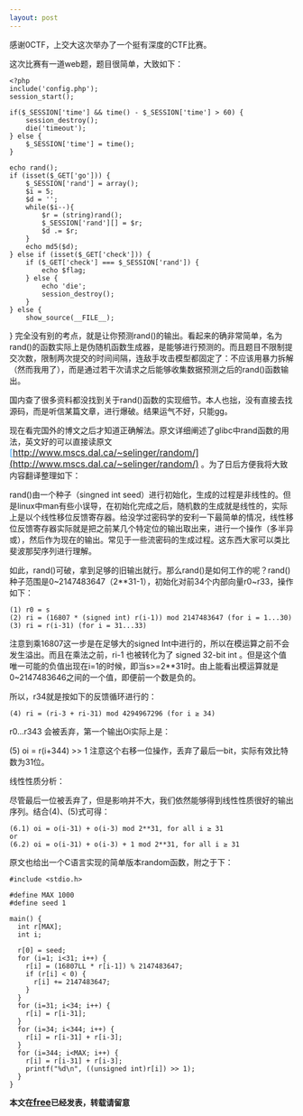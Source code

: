 ```yaml
---
layout: post
---
```

感谢0CTF，上交大这次举办了一个挺有深度的CTF比赛。

这次比赛有一道web题，题目很简单，大致如下：

	<?php
	include('config.php');
	session_start();

	if($_SESSION['time'] && time() - $_SESSION['time'] > 60) {
		session_destroy();
		die('timeout');
	} else {
		$_SESSION['time'] = time();
	}

	echo rand();
	if (isset($_GET['go'])) {
		$_SESSION['rand'] = array();
		$i = 5;
		$d = '';
		while($i--){
			$r = (string)rand();
			$_SESSION['rand'][] = $r;
			$d .= $r;
		}
		echo md5($d);
	} else if (isset($_GET['check'])) {
		if ($_GET['check'] === $_SESSION['rand']) {
			echo $flag;
		} else {
			echo 'die';
			session_destroy();
		}
	} else {
		show_source(__FILE__);
}
完全没有别的考点，就是让你预测rand()的输出。看起来的确非常简单，名为rand()的函数实际上是伪随机函数生成器，是能够进行预测的。而且题目不限制提交次数，限制两次提交的时间间隔，连敌手攻击模型都固定了：不应该用暴力拆解（然而我用了），而是通过若干次请求之后能够收集数据预测之后的rand()函数输出。

国内查了很多资料都没找到关于rand()函数的实现细节。本人也拙，没有直接去找源码，而是听信某篇文章，进行爆破。结果运气不好，只能gg。

现在看完国外的博文之后才知道正确解法。原文详细阐述了glibc中rand函数的用法，英文好的可以直接读原文 <font color=#30a5ff size=3>[http://www.mscs.dal.ca/~selinger/random/](http://www.mscs.dal.ca/~selinger/random/)</font> 。为了日后方便我将大致内容翻译整理如下：

 rand()由一个种子（singned int seed）进行初始化，生成的过程是非线性的。但是linux中man有些小误导，在初始化完成之后，随机数的生成就是线性的，实际上是以个线性移位反馈寄存器。给没学过密码学的安利一下最简单的情况，线性移位反馈寄存器实际就是把之前某几个特定位的输出取出来，进行一个操作（多半异或），然后作为现在的输出。常见于一些流密码的生成过程。这东西大家可以类比斐波那契序列进行理解。

如此，rand()可破，拿到足够的旧输出就行。那么rand()是如何工作的呢？rand()种子范围是0~2147483647（2**31-1），初始化对前34个内部向量r0~r33，操作如下：

	(1) r0 = s
	(2) ri = (16807 * (signed int) r(i-1)) mod 2147483647 (for i = 1...30)
	(3) ri = r(i-31) (for i = 31...33)
	
注意到乘16807这一步是在足够大的signed Int中进行的，所以在模运算之前不会发生溢出。而且在乘法之前，ri-1 也被转化为了 signed 32-bit int 。但是这个值唯一可能的负值出现在i=1的时候，即当s>=2**31时。由上能看出模运算就是0~2147483646之间的一个值，即便前一个数是负的。

所以，r34就是按如下的反馈循环进行的：

	(4) ri = (ri-3 + ri-31) mod 4294967296 (for i ≥ 34)
r0…r343 会被丢弃，第一个输出Oi实际上是：

(5) oi = r(i+344) >> 1
注意这个右移一位操作，丢弃了最后一bit，实际有效比特数为31位。

线性性质分析：

尽管最后一位被丢弃了，但是影响并不大，我们依然能够得到线性性质很好的输出序列。结合(4)、(5)式可得：

	(6.1) oi = o(i-31) + o(i-3) mod 2**31, for all i ≥ 31
	or  
	(6.2) oi = o(i-31) + o(i-3) + 1 mod 2**31, for all i ≥ 31
原文也给出一个C语言实现的简单版本random函数，附之于下：

	#include <stdio.h>

	#define MAX 1000
	#define seed 1

	main() {
	  int r[MAX];
	  int i;

	  r[0] = seed;
	  for (i=1; i<31; i++) {
		r[i] = (16807LL * r[i-1]) % 2147483647;
		if (r[i] < 0) {
		  r[i] += 2147483647;
		}
	  }
	  for (i=31; i<34; i++) {
		r[i] = r[i-31];
	  }
	  for (i=34; i<344; i++) {
		r[i] = r[i-31] + r[i-3];
	  }
	  for (i=344; i<MAX; i++) {
		r[i] = r[i-31] + r[i-3];
		printf("%d\n", ((unsigned int)r[i]) >> 1);
	  }
	}

<b>本文在<font color=#30a5ff size=3>[free](http://www.freebuf.com/articles/web/99093.html)</font>已经发表，转载请留意